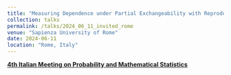 ```yaml
---
title: "Measuring Dependence under Partial Exchangeability with Reproducing Kernel Hilbert Spaces"
collection: talks
permalink: /talks/2024_06_11_invited_rome
venue: "Sapienza University of Rome"
date: 2024-06-11
location: "Rome, Italy"
---
```


[**4th Italian Meeting on Probability and Mathematical Statistics**](https://probabilityrome2024.it/)
